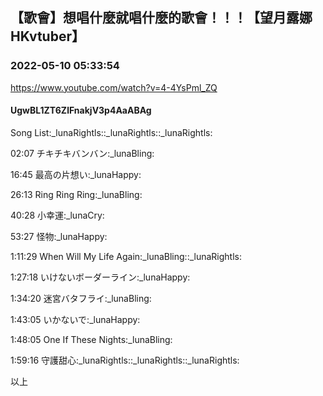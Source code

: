 ## 【歌會】想唱什麼就唱什麼的歌會！！！【望月露娜HKvtuber】
### 2022-05-10 05:33:54
https://www.youtube.com/watch?v=4-4YsPml_ZQ
#### UgwBL1ZT6ZlFnakjV3p4AaABAg
Song List:_lunaRightls::_lunaRightls::_lunaRightls:

02:07 チキチキバンバン:_lunaBling:

16:45 最高の片想い:_lunaHappy:

26:13 Ring Ring Ring:_lunaBling:

40:28 小幸運:_lunaCry:

53:27 怪物:_lunaHappy:

1:11:29 When Will My Life Again:_lunaBling::_lunaRightls:

1:27:18 いけないボーダーライン:_lunaHappy:

1:34:20 迷宮バタフライ:_lunaBling:

1:43:05 いかないで:_lunaHappy:

1:48:05 One If These Nights:_lunaBling:

1:59:16 守護甜心:_lunaRightls::_lunaRightls::_lunaRightls:

以上

